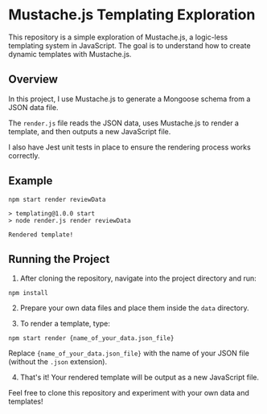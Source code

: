 # Mustache.js Templating Exploration

This repository is a simple exploration of Mustache.js, a logic-less templating system in JavaScript. The goal is to understand how to create dynamic templates with Mustache.js.

## Overview

In this project, I use Mustache.js to generate a Mongoose schema from a JSON data file.

The `render.js` file reads the JSON data, uses Mustache.js to render a template, and then outputs a new JavaScript file.

I also have Jest unit tests in place to ensure the rendering process works correctly.

## Example

```shell
npm start render reviewData

> templating@1.0.0 start
> node render.js render reviewData

Rendered template!
```

## Running the Project

1. After cloning the repository, navigate into the project directory and run:

```shell
npm install
```

2. Prepare your own data files and place them inside the `data` directory.

3. To render a template, type:

```shell
npm start render {name_of_your_data.json_file}
```

Replace `{name_of_your_data.json_file}` with the name of your JSON file (without the `.json` extension).

4. That's it! Your rendered template will be output as a new JavaScript file.

Feel free to clone this repository and experiment with your own data and templates!
